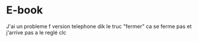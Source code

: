 # E-book
J'ai un probleme f version telephone dik le truc "fermer" ca se ferme pas et j'arrive pas a le reglé clc
